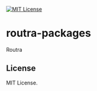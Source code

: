 [![MIT License](https://img.shields.io/badge/license-MIT-999999?style=flat-square)](./LICENSE)

# routra-packages

Routra

## License

MIT License.
